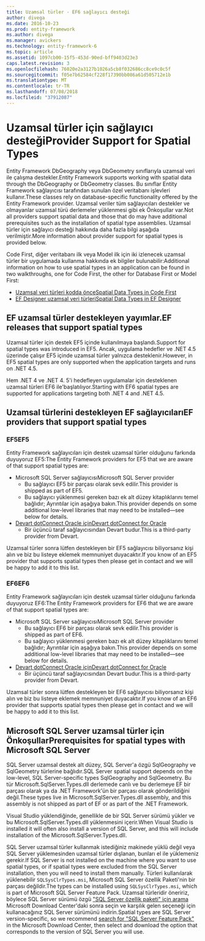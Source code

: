```yaml
---
title: Uzamsal türler - EF6 sağlayıcı desteği
author: divega
ms.date: 2016-10-23
ms.prod: entity-framework
ms.author: divega
ms.manager: avickers
ms.technology: entity-framework-6
ms.topic: article
ms.assetid: 1097cb00-15f5-453d-90ed-bff9403d23e3
caps.latest.revision: 3
ms.openlocfilehash: 76020e2a3127b1026a5cb8f032686cc8ce9c0c5f
ms.sourcegitcommit: f05e7b62584cf228f17390bb086a61d505712e1b
ms.translationtype: MT
ms.contentlocale: tr-TR
ms.lasthandoff: 07/08/2018
ms.locfileid: "37912087"
---
```

# <a name="provider-support-for-spatial-types"></a><span data-ttu-id="92d9b-102">Uzamsal türler için sağlayıcı desteği</span><span class="sxs-lookup"><span data-stu-id="92d9b-102">Provider Support for Spatial Types</span></span>
<span data-ttu-id="92d9b-103">Entity Framework DbGeography veya DbGeometry sınıflarıyla uzamsal veri ile çalışma destekler.</span><span class="sxs-lookup"><span data-stu-id="92d9b-103">Entity Framework supports working with spatial data through the DbGeography or DbGeometry classes.</span></span> <span data-ttu-id="92d9b-104">Bu sınıflar Entity Framework sağlayıcısı tarafından sunulan özel veritabanı işlevleri kullanır.</span><span class="sxs-lookup"><span data-stu-id="92d9b-104">These classes rely on database-specific functionality offered by the Entity Framework provider.</span></span> <span data-ttu-id="92d9b-105">Uzamsal veriler tüm sağlayıcıları destekler ve olmayanlar uzamsal türü derlemeler yüklenmesi gibi ek Önkoşullar var.</span><span class="sxs-lookup"><span data-stu-id="92d9b-105">Not all providers support spatial data and those that do may have additional prerequisites such as the installation of spatial type assemblies.</span></span> <span data-ttu-id="92d9b-106">Uzamsal türler için sağlayıcı desteği hakkında daha fazla bilgi aşağıda verilmiştir.</span><span class="sxs-lookup"><span data-stu-id="92d9b-106">More information about provider support for spatial types is provided below.</span></span>  

<span data-ttu-id="92d9b-107">Code First, diğer veritabanı ilk veya Model ilk için iki izlenecek uzamsal türler bir uygulamada kullanma hakkında ek bilgiler bulunabilir:</span><span class="sxs-lookup"><span data-stu-id="92d9b-107">Additional information on how to use spatial types in an application can be found in two walkthroughs, one for Code First, the other for Database First or Model First:</span></span>  

- [<span data-ttu-id="92d9b-108">Uzamsal veri türleri kodda önce</span><span class="sxs-lookup"><span data-stu-id="92d9b-108">Spatial Data Types in Code First</span></span>](~/ef6/modeling/code-first/data-types/spatial.md)  
- [<span data-ttu-id="92d9b-109">EF Designer uzamsal veri türleri</span><span class="sxs-lookup"><span data-stu-id="92d9b-109">Spatial Data Types in EF Designer</span></span>](~/ef6/modeling/designer/data-types/spatial.md)  

## <a name="ef-releases-that-support-spatial-types"></a><span data-ttu-id="92d9b-110">EF uzamsal türler destekleyen yayımlar.</span><span class="sxs-lookup"><span data-stu-id="92d9b-110">EF releases that support spatial types</span></span>  

<span data-ttu-id="92d9b-111">Uzamsal türler için destek EF5 içinde kullanılmaya başlandı.</span><span class="sxs-lookup"><span data-stu-id="92d9b-111">Support for spatial types was introduced in EF5.</span></span> <span data-ttu-id="92d9b-112">Ancak, uygulama hedefler ve .NET 4.5 üzerinde çalışır EF5 içinde uzamsal türler yalnızca desteklenir.</span><span class="sxs-lookup"><span data-stu-id="92d9b-112">However, in EF5 spatial types are only supported when the application targets and runs on .NET 4.5.</span></span>  

<span data-ttu-id="92d9b-113">Hem .NET 4 ve .NET 4. 5'i hedefleyen uygulamalar için desteklenen uzamsal türleri EF6 ile'başlatılıyor.</span><span class="sxs-lookup"><span data-stu-id="92d9b-113">Starting with EF6 spatial types are supported for applications targeting both .NET 4 and .NET 4.5.</span></span>  

## <a name="ef-providers-that-support-spatial-types"></a><span data-ttu-id="92d9b-114">Uzamsal türlerini destekleyen EF sağlayıcıları</span><span class="sxs-lookup"><span data-stu-id="92d9b-114">EF providers that support spatial types</span></span>  

### <a name="ef5"></a><span data-ttu-id="92d9b-115">EF5</span><span class="sxs-lookup"><span data-stu-id="92d9b-115">EF5</span></span>  

<span data-ttu-id="92d9b-116">Entity Framework sağlayıcıları için destek uzamsal türler olduğunu farkında duyuyoruz EF5:</span><span class="sxs-lookup"><span data-stu-id="92d9b-116">The Entity Framework providers for EF5 that we are aware of that support spatial types are:</span></span>  

- <span data-ttu-id="92d9b-117">Microsoft SQL Server sağlayıcısı</span><span class="sxs-lookup"><span data-stu-id="92d9b-117">Microsoft SQL Server provider</span></span>  
    - <span data-ttu-id="92d9b-118">Bu sağlayıcı EF5 bir parçası olarak sevk edilir.</span><span class="sxs-lookup"><span data-stu-id="92d9b-118">This provider is shipped as part of EF5.</span></span>  
    - <span data-ttu-id="92d9b-119">Bu sağlayıcı yüklenmesi gereken bazı ek alt düzey kitaplıklarını temel bağlıdır; Ayrıntılar için aşağıya bakın.</span><span class="sxs-lookup"><span data-stu-id="92d9b-119">This provider depends on some additional low-level libraries that may need to be installed—see below for details.</span></span>  
- [<span data-ttu-id="92d9b-120">Devart dotConnect Oracle için</span><span class="sxs-lookup"><span data-stu-id="92d9b-120">Devart dotConnect for Oracle</span></span>](http://www.devart.com/dotconnect/oracle/)  
    - <span data-ttu-id="92d9b-121">Bir üçüncü taraf sağlayıcısından Devart budur.</span><span class="sxs-lookup"><span data-stu-id="92d9b-121">This is a third-party provider from Devart.</span></span>  

<span data-ttu-id="92d9b-122">Uzamsal türler sonra lütfen destekleyen bir EF5 sağlayıcısı biliyorsanız kişi alın ve biz bu listeye eklemek memnuniyet duyacaktır.</span><span class="sxs-lookup"><span data-stu-id="92d9b-122">If you know of an EF5 provider that supports spatial types then please get in contact and we will be happy to add it to this list.</span></span>  

### <a name="ef6"></a><span data-ttu-id="92d9b-123">EF6</span><span class="sxs-lookup"><span data-stu-id="92d9b-123">EF6</span></span>  

<span data-ttu-id="92d9b-124">Entity Framework sağlayıcıları için destek uzamsal türler olduğunu farkında duyuyoruz EF6:</span><span class="sxs-lookup"><span data-stu-id="92d9b-124">The Entity Framework providers for EF6 that we are aware of that support spatial types are:</span></span>  

- <span data-ttu-id="92d9b-125">Microsoft SQL Server sağlayıcısı</span><span class="sxs-lookup"><span data-stu-id="92d9b-125">Microsoft SQL Server provider</span></span>  
    - <span data-ttu-id="92d9b-126">Bu sağlayıcı EF6 bir parçası olarak sevk edilir.</span><span class="sxs-lookup"><span data-stu-id="92d9b-126">This provider is shipped as part of EF6.</span></span>  
    - <span data-ttu-id="92d9b-127">Bu sağlayıcı yüklenmesi gereken bazı ek alt düzey kitaplıklarını temel bağlıdır; Ayrıntılar için aşağıya bakın.</span><span class="sxs-lookup"><span data-stu-id="92d9b-127">This provider depends on some additional low-level libraries that may need to be installed—see below for details.</span></span>  
- [<span data-ttu-id="92d9b-128">Devart dotConnect Oracle için</span><span class="sxs-lookup"><span data-stu-id="92d9b-128">Devart dotConnect for Oracle</span></span>](http://www.devart.com/dotconnect/oracle/)  
    - <span data-ttu-id="92d9b-129">Bir üçüncü taraf sağlayıcısından Devart budur.</span><span class="sxs-lookup"><span data-stu-id="92d9b-129">This is a third-party provider from Devart.</span></span>  

<span data-ttu-id="92d9b-130">Uzamsal türler sonra lütfen destekleyen bir EF6 sağlayıcısı biliyorsanız kişi alın ve biz bu listeye eklemek memnuniyet duyacaktır.</span><span class="sxs-lookup"><span data-stu-id="92d9b-130">If you know of an EF6 provider that supports spatial types then please get in contact and we will be happy to add it to this list.</span></span>  

## <a name="prerequisites-for-spatial-types-with-microsoft-sql-server"></a><span data-ttu-id="92d9b-131">Microsoft SQL Server uzamsal türler için Önkoşullar</span><span class="sxs-lookup"><span data-stu-id="92d9b-131">Prerequisites for spatial types with Microsoft SQL Server</span></span>  

<span data-ttu-id="92d9b-132">SQL Server uzamsal destek alt düzey, SQL Server'a özgü SqlGeography ve SqlGeometry türlerine bağlıdır.</span><span class="sxs-lookup"><span data-stu-id="92d9b-132">SQL Server spatial support depends on the low-level, SQL Server-specific types SqlGeography and SqlGeometry.</span></span> <span data-ttu-id="92d9b-133">Bu tür Microsoft.SqlServer.Types.dll derlemede canlı ve bu derlemeye EF bir parçası olarak ya da .NET Framework'ün bir parçası olarak gönderildiğini değil.</span><span class="sxs-lookup"><span data-stu-id="92d9b-133">These types live in Microsoft.SqlServer.Types.dll assembly, and this assembly is not shipped as part of EF or as part of the .NET Framework.</span></span>  

<span data-ttu-id="92d9b-134">Visual Studio yüklendiğinde, genellikle de bir SQL Server sürümü yükler ve bu Microsoft.SqlServer.Types.dll yüklenmesini içerir.</span><span class="sxs-lookup"><span data-stu-id="92d9b-134">When Visual Studio is installed it will often also install a version of SQL Server, and this will include installation of the Microsoft.SqlServer.Types.dll.</span></span>  

<span data-ttu-id="92d9b-135">SQL Server uzamsal türler kullanmak istediğiniz makinede yüklü değil veya SQL Server yüklemesinden uzamsal türler dışlanan, bunları el ile yüklemeniz gerekir.</span><span class="sxs-lookup"><span data-stu-id="92d9b-135">If SQL Server is not installed on the machine where you want to use spatial types, or if spatial types were excluded from the SQL Server installation, then you will need to install them manually.</span></span> <span data-ttu-id="92d9b-136">Türleri kullanılarak yüklenebilir `SQLSysClrTypes.msi`, Microsoft SQL Server özellik Paketi'nin bir parçası değildir.</span><span class="sxs-lookup"><span data-stu-id="92d9b-136">The types can be installed using `SQLSysClrTypes.msi`, which is part of Microsoft SQL Server Feature Pack.</span></span> <span data-ttu-id="92d9b-137">Uzamsal türleridir öneririz, böylece SQL Server sürümü özgü ["SQL Server özellik paketi" için arama](https://www.microsoft.com/en-us/search/result.aspx?q=sql+server+feature+pack) Microsoft Download Center'daki sonra seçin ve karşılık gelen seçeneği için kullanacağınız SQL Server sürümünü indirin.</span><span class="sxs-lookup"><span data-stu-id="92d9b-137">Spatial types are SQL Server version-specific, so we recommend [search for "SQL Server Feature Pack"](https://www.microsoft.com/en-us/search/result.aspx?q=sql+server+feature+pack) in the Microsoft Download Center, then select and download the option that corresponds to the version of SQL Server you will use.</span></span>
